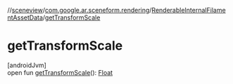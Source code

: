 //[sceneview](../../../index.md)/[com.google.ar.sceneform.rendering](../index.md)/[RenderableInternalFilamentAssetData](index.md)/[getTransformScale](get-transform-scale.md)

# getTransformScale

[androidJvm]\
open fun [getTransformScale](get-transform-scale.md)(): [Float](https://kotlinlang.org/api/latest/jvm/stdlib/kotlin/-float/index.html)
